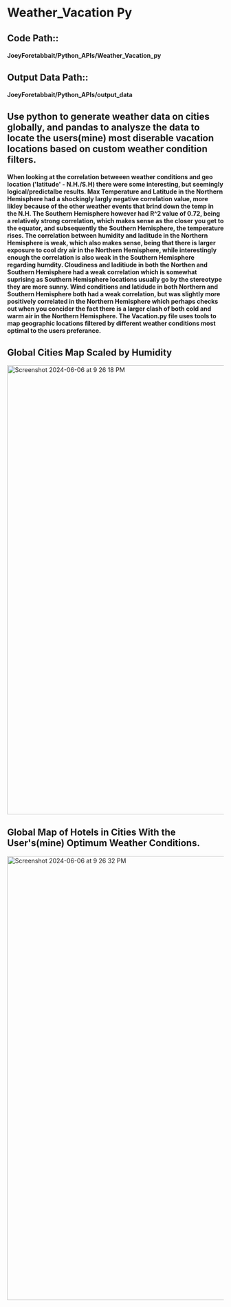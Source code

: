 # Weather_Vacation Py

## Code Path::
#### JoeyForetabbait/Python_APIs/Weather_Vacation_py
## Output Data Path::
#### JoeyForetabbait/Python_APIs/output_data

## Use python to generate weather data on cities globally, and pandas to analysze the data to locate the users(mine) most diserable vacation locations based on custom weather condition filters. 

#### When looking at the correlation betweeen weather conditions and geo location ('latitude' - N.H./S.H) there were some interesting, but seemingly logical/predictalbe results. Max Temperature and Latitude in the Northern Hemisphere had a shockingly largly negative correlation value, more likley because of the other weather events that brind down the temp in the N.H. The Southern Hemisphere however had R^2 value of 0.72, being a relatively strong correlation, which makes sense as the closer you get to the equator, and subsequently the Southern Hemisphere, the temperature rises. The correlation between humidity and laditude in the Northern Hemisphere is weak, which also makes sense, being that there is larger exposure to cool dry air in the Northern Hemisphere, while interestingly enough the correlation is also weak in the Southern Hemisphere regarding humdity. Cloudiness and laditiude in both the Northen and Southern Hemisphere had a weak correlation which is somewhat suprising as Southern Hemisphere locations usually go by the stereotype they are more sunny. Wind conditions and latidude in both Northern and Southern Hemisphere both had a weak correlation, but was slightly more positively correlated in the Northern Hemisphere which perhaps checks out when you concider the fact there is a larger clash of both cold and warm air in the Northern Hemisphere. The Vacation.py file uses tools to map geographic locations filtered by different weather conditions most optimal to the users preferance. 


## Global Cities Map Scaled by Humidity
<img width="1043" alt="Screenshot 2024-06-06 at 9 26 18 PM" src="https://github.com/JoeyForgetabbait/Python_APIs/assets/113046643/a0fff83e-0f67-4e4d-8579-552d5ace3383">

## Global Map of Hotels in Cities With the User's(mine) Optimum Weather Conditions. 
<img width="1031" alt="Screenshot 2024-06-06 at 9 26 32 PM" src="https://github.com/JoeyForgetabbait/Python_APIs/assets/113046643/9fe1dfbb-4254-47f3-9f23-8b3df1cbb407">
